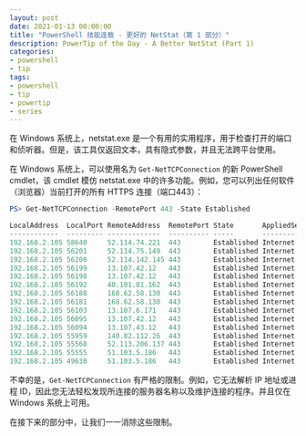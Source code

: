 ```yaml
---
layout: post
date: 2021-01-13 00:00:00
title: "PowerShell 技能连载 - 更好的 NetStat（第 1 部分）"
description: PowerTip of the Day - A Better NetStat (Part 1)
categories:
- powershell
- tip
tags:
- powershell
- tip
- powertip
- series
---
```

在 Windows 系统上，netstat.exe 是一个有用的实用程序，用于检查打开的端口和侦听器。但是，该工具仅返回文本，具有隐式参数，并且无法跨平台使用。

在 Windows 系统上，可以使用名为 `Get-NetTCPConnection` 的新 PowerShell cmdlet，该 cmdlet 模仿 netstat.exe 中的许多功能。例如，您可以列出任何软件（浏览器）当前打开的所有 HTTPS 连接（端口443）：

```powershell
PS> Get-NetTCPConnection -RemotePort 443 -State Established

LocalAddress  LocalPort RemoteAddress  RemotePort State       AppliedSetting OwningProcess
------------  --------- -------------  ---------- -----       -------------- -------------
192.168.2.105 58640     52.114.74.221  443        Established Internet       14204
192.168.2.105 56201     52.114.75.149  443        Established Internet       9432
192.168.2.105 56200     52.114.142.145 443        Established Internet       13736
192.168.2.105 56199     13.107.42.12   443        Established Internet       12752
192.168.2.105 56198     13.107.42.12   443        Established Internet       9432
192.168.2.105 56192     40.101.81.162  443        Established Internet       9432
192.168.2.105 56188     168.62.58.130  443        Established Internet       10276
192.168.2.105 56181     168.62.58.130  443        Established Internet       10276
192.168.2.105 56103     13.107.6.171   443        Established Internet       9432
192.168.2.105 56095     13.107.42.12   443        Established Internet       9432
192.168.2.105 56094     13.107.43.12   443        Established Internet       9432
192.168.2.105 55959     140.82.112.26  443        Established Internet       21588
192.168.2.105 55568     52.113.206.137 443        Established Internet       13736
192.168.2.105 55555     51.103.5.186   443        Established Internet       12752
192.168.2.105 49638     51.103.5.186   443        Established Internet       5464
```

不幸的是，`Get-NetTCPConnection` 有严格的限制。例如，它无法解析 IP 地址或进程 ID，因此您无法轻松发现所连接的服务器名称以及维护连接的程序。并且仅在 Windows 系统上可用。

在接下来的部分中，让我们一一消除这些限制。

<!--本文国际来源：[A Better NetStat (Part 1)](https://community.idera.com/database-tools/powershell/powertips/b/tips/posts/a-better-netstat-part-1)-->

